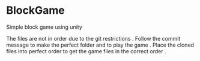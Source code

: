# BlockGame
Simple block game using unity


The files are not in order due to the git restrictions . Follow the commit message to make the perfect folder and to play the game . Place the cloned files into perfect order to get the game files in the correct order .
